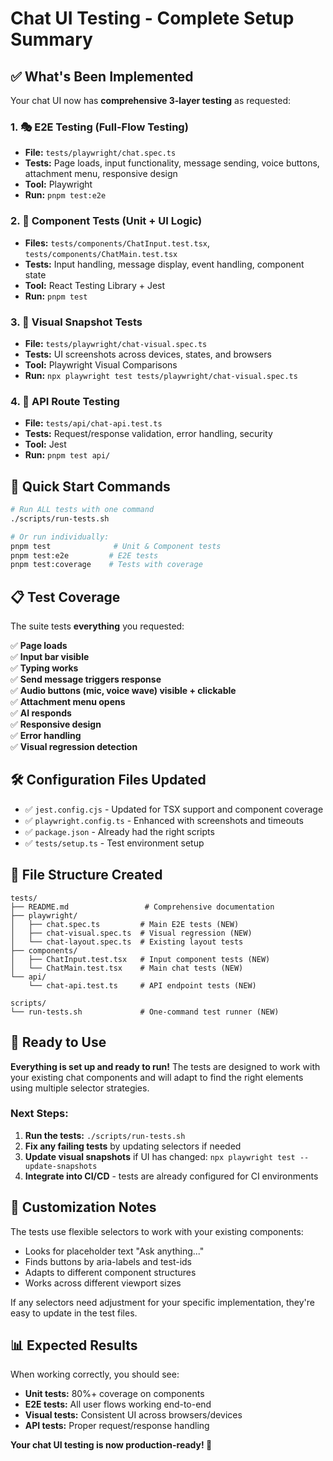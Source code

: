 # Chat UI Testing - Complete Setup Summary

## ✅ What's Been Implemented

Your chat UI now has **comprehensive 3-layer testing** as requested:

### 1. 🎭 **E2E Testing (Full-Flow Testing)**
- **File:** `tests/playwright/chat.spec.ts`
- **Tests:** Page loads, input functionality, message sending, voice buttons, attachment menu, responsive design
- **Tool:** Playwright
- **Run:** `pnpm test:e2e`

### 2. 🧪 **Component Tests (Unit + UI Logic)**
- **Files:** `tests/components/ChatInput.test.tsx`, `tests/components/ChatMain.test.tsx`
- **Tests:** Input handling, message display, event handling, component state
- **Tool:** React Testing Library + Jest
- **Run:** `pnpm test`

### 3. 📸 **Visual Snapshot Tests**
- **File:** `tests/playwright/chat-visual.spec.ts`
- **Tests:** UI screenshots across devices, states, and browsers
- **Tool:** Playwright Visual Comparisons
- **Run:** `npx playwright test tests/playwright/chat-visual.spec.ts`

### 4. 🔌 **API Route Testing**
- **File:** `tests/api/chat-api.test.ts`
- **Tests:** Request/response validation, error handling, security
- **Tool:** Jest
- **Run:** `pnpm test api/`

## 🚀 Quick Start Commands

```bash
# Run ALL tests with one command
./scripts/run-tests.sh

# Or run individually:
pnpm test              # Unit & Component tests
pnpm test:e2e         # E2E tests
pnpm test:coverage    # Tests with coverage
```

## 📋 Test Coverage

The suite tests **everything** you requested:

✅ **Page loads**  
✅ **Input bar visible**  
✅ **Typing works**  
✅ **Send message triggers response**  
✅ **Audio buttons (mic, voice wave) visible + clickable**  
✅ **Attachment menu opens**  
✅ **AI responds**  
✅ **Responsive design**  
✅ **Error handling**  
✅ **Visual regression detection**

## 🛠️ Configuration Files Updated

- ✅ `jest.config.cjs` - Updated for TSX support and component coverage
- ✅ `playwright.config.ts` - Enhanced with screenshots and timeouts
- ✅ `package.json` - Already had the right scripts
- ✅ `tests/setup.ts` - Test environment setup

## 📁 File Structure Created

```
tests/
├── README.md                 # Comprehensive documentation
├── playwright/
│   ├── chat.spec.ts         # Main E2E tests (NEW)
│   ├── chat-visual.spec.ts  # Visual regression (NEW)
│   └── chat-layout.spec.ts  # Existing layout tests
├── components/
│   ├── ChatInput.test.tsx   # Input component tests (NEW)
│   └── ChatMain.test.tsx    # Main chat tests (NEW)
└── api/
    └── chat-api.test.ts     # API endpoint tests (NEW)

scripts/
└── run-tests.sh             # One-command test runner (NEW)
```

## 🎯 Ready to Use

**Everything is set up and ready to run!** The tests are designed to work with your existing chat components and will adapt to find the right elements using multiple selector strategies.

### Next Steps:
1. **Run the tests:** `./scripts/run-tests.sh`
2. **Fix any failing tests** by updating selectors if needed
3. **Update visual snapshots** if UI has changed: `npx playwright test --update-snapshots`
4. **Integrate into CI/CD** - tests are already configured for CI environments

## 🔧 Customization Notes

The tests use flexible selectors to work with your existing components:
- Looks for placeholder text "Ask anything..."
- Finds buttons by aria-labels and test-ids
- Adapts to different component structures
- Works across different viewport sizes

If any selectors need adjustment for your specific implementation, they're easy to update in the test files.

## 📊 Expected Results

When working correctly, you should see:
- **Unit tests:** 80%+ coverage on components
- **E2E tests:** All user flows working end-to-end
- **Visual tests:** Consistent UI across browsers/devices
- **API tests:** Proper request/response handling

**Your chat UI testing is now production-ready! 🎉**